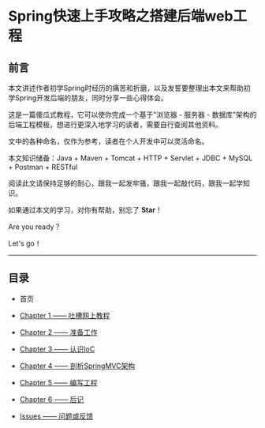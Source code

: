 # Spring快速上手攻略之搭建后端web工程

## 前言

本文讲述作者初学Spring时经历的痛苦和折磨，以及发誓要整理出本文来帮助初学Spring开发后端的朋友，同时分享一些心得体会。

这是一篇傻瓜式教程，它可以使你完成一个基于"浏览器 - 服务器 - 数据库"架构的后端工程模板，想进行更深入地学习的读者，需要自行查阅其他资料。

文中的各种命名，仅作为参考，读者在个人开发中可以灵活命名。

本文知识储备：Java + Maven + Tomcat + HTTP + Servlet + JDBC + MySQL + Postman + RESTful

阅读此文请保持足够的耐心，跟我一起发牢骚，跟我一起敲代码，跟我一起学知识。

如果通过本文的学习，对你有帮助，别忘了 **Star**！

Are you ready？

Let's go！

---
## 目录

- 首页

- [Chapter 1 —— 吐槽网上教程](Chapter1.md)

- [Chapter 2 —— 准备工作](Chapter2.md)

- [Chapter 3 —— 认识IoC](Chapter3.md)

- [Chapter 4 —— 剖析SpringMVC架构](Chapter4.md)

- [Chapter 5 —— 编写工程](Chapter5.md)

- [Chapter 6 —— 后记](Chapter6.md)

- [Issues —— 问题或反馈](https://github.com/frogfans/SpringWebServer-Teaching/issues)
